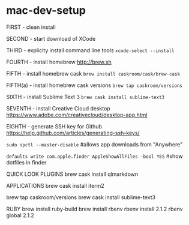 # mac-dev-setup

FIRST - clean install

SECOND - start download of XCode

THIRD - explicity install command line tools `xcode-select --install`

FOURTH - install homebrew http://brew.sh

FIFTH - install homebrew cask `brew install caskroom/cask/brew-cask`

FIFTH(a) - install homebrew cask versions `brew tap caskroom/versions`

SIXTH - install Sublime Text 3 `brew cask install sublime-text3`

SEVENTH - install Creative Cloud desktop https://www.adobe.com/creativecloud/desktop-app.html

EIGHTH - generate SSH key for Github https://help.github.com/articles/generating-ssh-keys/

`sudo spctl --master-disable` #allows app downloads from "Anywhere"

`defaults write com.apple.finder AppleShowAllFiles -bool YES` #show dotfiles in finder

QUICK LOOK PLUGINS
brew cask install qlmarkdown

APPLICATIONS
brew cask install iterm2

brew tap caskroom/versions
brew cask install sublime-text3

RUBY
brew install ruby-build
brew install rbenv
rbenv install 2.1.2
rbenv global 2.1.2

